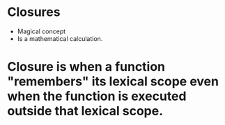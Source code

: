 # Closures

- Magical concept
- Is a mathematical calculation.

# Closure is when a function "remembers" its lexical scope even when the function is executed outside that lexical scope.